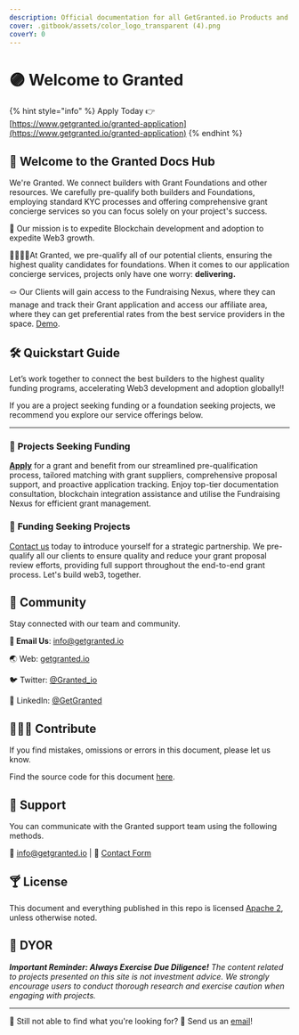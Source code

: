 ```yaml
---
description: Official documentation for all GetGranted.io Products and Services.
cover: .gitbook/assets/color_logo_transparent (4).png
coverY: 0
---
```


# 🟣 Welcome to Granted

{% hint style="info" %}
Apply Today 👉 [https://www.getgranted.io/granted-application](https://www.getgranted.io/granted-application)
{% endhint %}

## 👋 Welcome to the Granted Docs Hub

We're Granted. We connect builders with Grant Foundations and other resources. We carefully pre-qualify both builders and Foundations, employing standard KYC processes and offering comprehensive grant concierge services so you can focus solely on your project's success.

🎯 Our mission is to expedite Blockchain development and adoption to expedite Web3 growth.

🫱🏾‍🫲🏼At Granted, we pre-qualify all of our potential clients, ensuring the highest quality candidates for foundations. When it comes to our application concierge services, projects only have one worry: **delivering.**

🪢 Our Clients will gain access to the Fundraising Nexus, where they can manage and track their Grant application and access our affiliate area, where they can get preferential rates from the best service providers in the space. [Demo](https://www.youtube.com/watch?v=UvKgTTWHKnQ).

## 🛠️ Quickstart Guide

Let’s work together to connect the best builders to the highest quality funding programs, accelerating Web3 development and adoption globally!!&#x20;

If you are a project seeking funding or a foundation seeking projects, we recommend you explore our service offerings below.

***

### 👀 **Projects Seeking Funding**

[**Apply**](https://www.getgranted.io/granted-application) for a grant and benefit from our streamlined pre-qualification process, tailored matching with grant suppliers, comprehensive proposal support, and proactive application tracking. Enjoy top-tier documentation consultation, blockchain integration assistance and utilise the Fundraising Nexus for efficient grant management.

### 🏦 **Funding Seeking Projects**

[Contact us](mailto:info@getgranted.io) today to **i**ntroduce yourself for a strategic partnership. We pre-qualify all our clients to ensure quality and reduce your grant proposal review efforts, providing full support throughout the end-to-end grant process. Let's build web3, together.&#x20;

## 💬 Community

Stay connected with our team and community.

**📧 Email Us**: [info@getgranted.io](mailto:info@getgranted.io)&#x20;

🌏 Web: [getgranted.io](https://getgranted.io)

🐦 Twitter: [@Granted\_io](https://twitter.com/Granted\_io)

📮 LinkedIn: [@GetGranted](https://www.linkedin.com/company/get-granted/)

## 👨🏿‍💻 Contribute

If you find mistakes, omissions or errors in this document, please let us know.

Find the source code for this document [here](https://github.com/getgranted-io/granted-docs-hub).

## 🛟 Support

You can communicate with the Granted support team using the following methods.

📧 [info@getgranted.io](mailto:info@getgranted.io) | 💬 [Contact Form](https://www.getgranted.io/contact-us)

## 🍸 License

This document and everything published in this repo is licensed [Apache 2](https://www.apache.org/licenses/LICENSE-2.0), unless otherwise noted.

## 🔬 DYOR

_**Important Reminder: Always Exercise Due Diligence!** The content related to projects presented on this site is not investment advice. We strongly encourage users to conduct thorough research and exercise caution when engaging with projects._

***

👀 Still not able to find what you're looking for? 💌 Send us an [email](https://app.gitbook.com/u/ES88N8fea9WmEWPzzwX8JLy4fEv2)!

